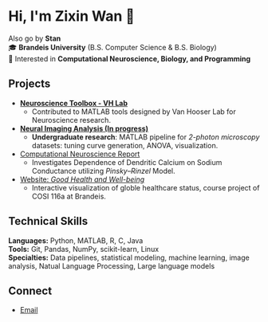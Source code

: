 # Hi, I'm Zixin Wan 👋 
Also go by **Stan**   
🎓 **Brandeis University** (B.S. Computer Science & B.S. Biology)  
🧬 Interested in **Computational Neuroscience, Biology, and Programming**  

## Projects
* [**Neuroscience Toolbox - VH Lab**](https://github.com/VH-Lab/vhlab-toolbox-matlab)
   - Contributed to MATLAB tools designed by Van Hooser Lab for Neuroscience research.
* [**Neural Imaging Analysis (In progress)**](https://github.com/stanzixinwan/vhlab-tpdirection-matlab)
   - **Undergraduate research**: MATLAB pipeline for *2-photon microscopy* datasets: tuning curve generation, ANOVA, visualization.
* [Computational Neuroscience Report](https://github.com/stanzixinwan/comp-neuro-final-project)
   - Investigates Dependence of Dendritic Calcium on Sodium Conductance utilizing *Pinsky–Rinzel* Model.
* [Website: *Good Health and Well-being*](https://github.com/stanzixinwan/good_health_and_well-being)
   - Interactive visualization of globle healthcare status, course project of COSI 116a at Brandeis.
## Technical Skills
**Languages:** Python, MATLAB, R, C, Java  
**Tools:** Git, Pandas, NumPy, scikit-learn, Linux  
**Specialties:** Data pipelines, statistical modeling, machine learning, image analysis, Natual Language Processing, Large language models

## Connect
- [Email](mailto:zixinwan@brandeis.edu)

<!--
**stanzixinwan/stanzixinwan** is a ✨ _special_ ✨ repository because its `README.md` (this file) appears on your GitHub profile.

Here are some ideas to get you started:

- 🔭 I’m currently working on ...
- 🌱 I’m currently learning ...
- 👯 I’m looking to collaborate on ...
- 🤔 I’m looking for help with ...
- 💬 Ask me about ...
- 📫 How to reach me: ...
- 😄 Pronouns: ...
- ⚡ Fun fact: ...
-->

